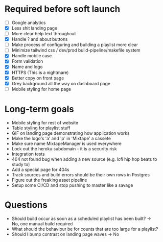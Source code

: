 # Required before soft launch
- [ ] Google analytics
- [x] Less shit landing page
- [ ] More clear help text throughout
- [x] Handle ? and about buttons
- [ ] Make process of configuring and building a playlist more clear
- [ ] Minimize tailwind css / dev/prod build-pipeline/makefile system
- [x] Handle mobile case
- [x] Form validation
- [x] Name and logo
- [x] HTTPS (This is a nightmare)
- [x] Better copy on front page
- [x] Grey background all the way on dashboard page
- [ ] Mobile styling for home page

# Long-term goals
- Mobile styling for rest of website
- Table styling for playlist stuff
- GIF on landing page demonstrating how application works
- Make the logo's 'a' and 'p' in 'Mixtape' a cassete
- Make sure name MixtapeManager is used everywhere
- Lock out the heroku subdomain - it is a security risk
- Integration tests
- 404 not found bug when adding a new source (e.g. lofi hip hop beats to study to)
- Add a special page for 404s
- Track sources and build errors should be their own rows in Postgres
- Figure out the freaking asset pipeline
- Setup some CI/CD and stop pushing to master like a savage

# Questions
- Should build occur as soon as a scheduled playlist has been built? -> No, one manual build required
- What should the behaviour be for counts that are too large for a playlist?
- Should I bump contrast on landing page waves -> No
